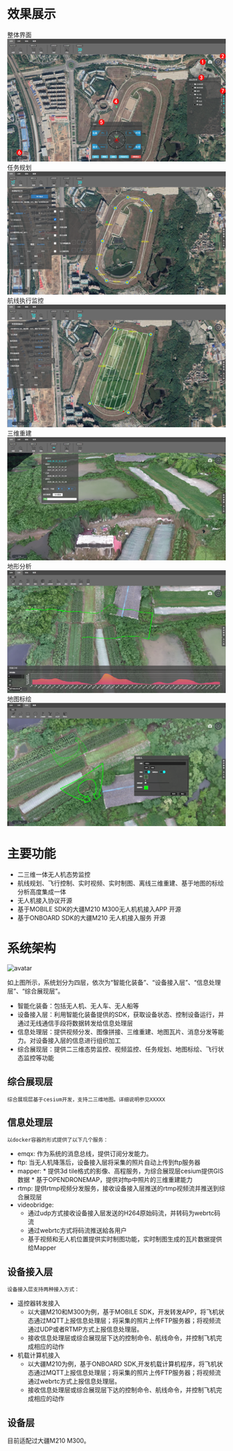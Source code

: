 
# 效果展示
整体界面
![avatar](https://github.com/jiushuokj/uav_doc/blob/main/demo1.png)
任务规划
![avatar](demo2.png)
航线执行监控
![avatar](demo3.png)
三维重建
![avatar](demo4.png)
地形分析
![avatar](demo5.png)
地图标绘
![avatar](demo6.png)

# 主要功能
* 二三维一体无人机态势监控
* 航线规划、飞行控制、实时视频、实时制图、离线三维重建、基于地图的标绘分析高度集成一体
* 无人机接入协议开源
* 基于MOBILE SDK的大疆M210 M300无人机机接入APP 开源
* 基于ONBOARD SDK的大疆M210 无人机接入服务 开源


# 系统架构
![avatar](架构.png)

如上图所示，系统划分为四层，依次为“智能化装备”、“设备接入层”、“信息处理层”、“综合展现层”。
* 智能化装备：包括无人机、无人车、无人船等
* 设备接入层：利用智能化装备提供的SDK，获取设备状态、控制设备运行，并通过无线通信手段将数据转发给信息处理层
* 信息处理层：提供视频分发、图像拼接、三维重建、地图瓦片、消息分发等能力。对设备接入层的信息进行组织加工
* 综合展现层：提供二三维态势监控、视频监控、任务规划、地图标绘、飞行状态监控等功能

## 综合展现层
    综合展现层基于cesium开发，支持二三维地图。详细说明参见XXXXX

## 信息处理层
    以docker容器的形式提供了以下几个服务：
  *  emqx: 作为系统的消息总线，提供订阅分发能力。
  *  ftp: 当无人机降落后，设备接入层将采集的照片自动上传到ftp服务器
  *  mapper: 
    *  提供3d tile格式的影像、高程服务，为综合展现层cesium提供GIS数据
    *  基于OPENDRONEMAP，提供对ftp中照片的三维重建能力
  * rtmp: 提供rtmp视频分发服务，接收设备接入层推送的rtmp视频流并推送到综合展现层
  * videobridge: 
    * 通过udp方式接收设备接入层发送的H264原始码流，并转码为webrtc码流
    * 通过webrtc方式将码流推送給各用户
    * 基于视频和无人机位置提供实时制图功能，实时制图生成的瓦片数据提供给Mapper

## 设备接入层
    设备接入层支持两种接入方式：
  * 遥控器转发接入
    * 以大疆M210和M300为例，基于MOBILE SDK，开发转发APP，将飞机状态通过MQTT上报信息处理层；将采集的照片上传FTP服务器；将视频流通过UDP或者RTMP方式上报信息处理层。
    * 接收信息处理层或综合展现层下达的控制命令、航线命令，并控制飞机完成相应的动作
  * 机载计算机接入
    * 以大疆M210为例，基于ONBOARD SDK,开发机载计算机程序，将飞机状态通过MQTT上报信息处理层；将采集的照片上传FTP服务器；将视频流通过webrtc方式上报信息处理层。
    * 接收信息处理层或综合展现层下达的控制命令、航线命令，并控制飞机完成相应的动作

## 设备层
   目前适配过大疆M210 M300。

